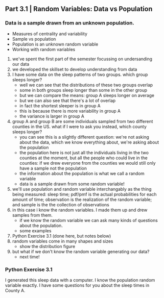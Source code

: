 ## Part 3.1 | Random Variables: Data vs Population

### Data is a sample drawn from an unknown population. 

- Measures of centrality and variability
- Sample vs population
- Population is an unknown random variable
- Working with random variables



1. we've spent the first part of the semester focussing on undersanding our data
2. we developed the skillset to develop understanding from data
3. I have some data on the sleep patterns of two groups. which group sleeps longer?
   - well we can see that the distributions of these two groups overlap
   - some in both groups sleep longer than some in the other group
   - but we can compare the means: group A sleeps longer on average
   - but we can also see that there's a lot of overlap
   - in fact the shortest sleeper is in group A
   - this is because there is more variability in group A
   - the variance is larger in group A
4. group A and group B are some individuals sampled from two different counties in the US. what if I were to ask you instead, which county sleeps longer?
   - you can see this is a slightly different question: we're not asking about the data, which we know everything about, we're asking about the population
   - the population here is not just all the individuals living in the two counties at the moment, but all the people who could live in the counties: if we drew everyone from the counties we would still only have a sample not the population
   - the information about the population is what we call a random variable
   - data is a sample drawn from some random variable!
5. we'll use population and random variable interchangably as the thing being measured: sleep time; pdf/pmf is the actual probabilities for each amount of time; observation is the realization of the random variable; and sample is the the collection of observations
6. in this case i know the random variables. I made them up and drew samples from them. 
   - if we know the random variable we can ask many kinds of questions about the population.
   - some examples
7. Python Exercise 3.1 (done here, but notes below)
8. random variables come in many shapes and sizes
   - show the distribution figure
9. but what if we don't know the random variable generating our data?
   - next time!



### Python Exercise 3.1

I generated this sleep data with a computer. I know the population random variable exactly. I have some questions for you about the sleep times in County A.
